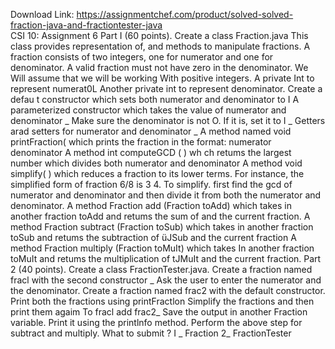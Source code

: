 Download Link: https://assignmentchef.com/product/solved-solved-fraction-java-and-fractiontester-java
<br>
CSI 10: Assignment 6 Part I (60 points). Create a class Fraction.java This class provides representation of, and methods to manipulate fractions. A fraction consists of two integers, one for numerator and one for denominator. A valid fraction must not have zero in the denominator. We Will assume that we will be working With positive integers. A private Int to represent numerat0L Another private int to represent denominator. Create a defau t constructor which sets both numerator and denominator to I A parameterized constructor which takes the value of numerator and denominator _ Make sure the denominator is not O. If it is, set it to I _ Getters arad setters for numerator and denominator _ A method named void printFraction( which prints the fraction in the format: numerator denominator A method int computeGCD ( ) wh ch retums the largest number which divides both numerator and denominator A method void simplify( ) which reduces a fraction to its lower terms. For instance, the simplified form of fraction 6/8 is 3 4. To simplify. first find the gcd of numerator and denominator and then divide it from both the numerator and denominator. A method Fraction add (Fraction toAdd) which takes in another fraction toAdd and retums the sum of and the current fraction. A method Fraction subtract (Fraction toSub) which takes in another fraction toSub and retums the subtraction of üJSub and the current fraction A method Fraction multiply (Fraction toMuIt) which takes In another fraction toMuIt and retums the multiplication of tJMuIt and the current fraction. Part 2 (40 points). Create a class FractionTester.java. Create a fraction named fracl with the second constructor _ Ask the user to enter the numerator and the denominator. Create a fraction named frac2 with the default constructor. Print both the fractions using printFractlon Simplify the fractions and then print them agaim To fracl add frac2_ Save the output in another Fraction variable. Print it using the printlnfo method. Perform the above step for subtract and multiply. What to submit ? I _ Fraction 2_ FractionTester